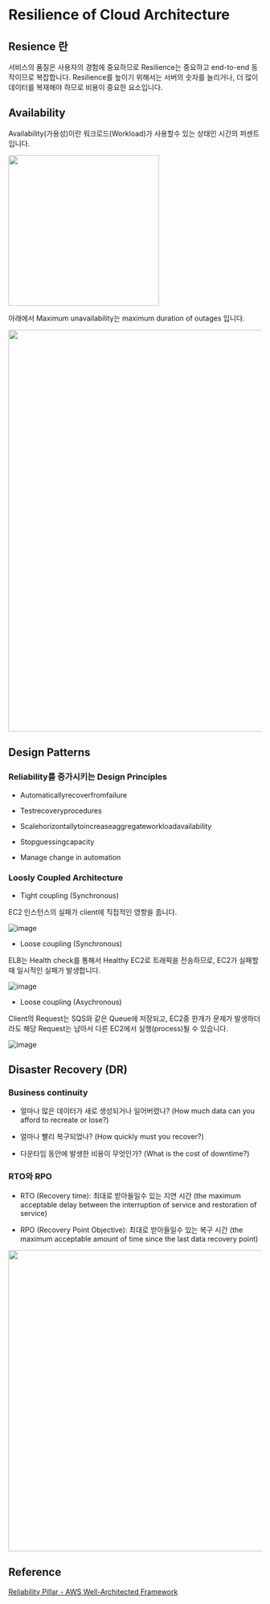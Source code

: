 # Resilience of Cloud Architecture

## Resience 란

서비스의 품질은 사용자의 경험에 중요하므로 Resilience는 중요하고 end-to-end 동작이므로 복잡합니다. Resilience를 높이기 위해서는 서버의 숫자를 늘리거나, 더 많이 데이터를 복재해야 하므로 비용이 중요한 요소입니다. 



## Availability 

Availability(가용성)이란 워크로드(Workload)가 사용할수 있는 상태인 시간의 퍼센트입니다. 


<img src="https://user-images.githubusercontent.com/52392004/204070697-ddb1e4a1-ba6d-40fe-83d4-3a56fde8887a.png" width="300">

아래에서 Maximum unavailability는  maximum duration of outages 입니다. 

<img src="https://user-images.githubusercontent.com/52392004/204070831-ebfcf504-153d-4a86-9e50-3fe9a07b9154.png" width="800">

## Design Patterns 

### Reliability를 증가시키는 Design Principles


- Automaticallyrecoverfromfailure

- Testrecoveryprocedures

- Scalehorizontallytoincreaseaggregateworkloadavailability

- Stopguessingcapacity

- Manage change in automation

### Loosly Coupled Architecture 

- Tight coupling (Synchronous)

EC2 인스턴스의 실패가 client에 직접적인 영향을 줍니다. 

![image](https://user-images.githubusercontent.com/52392004/204071583-51c955dc-7bd7-49ef-8dcb-3e4b6dfe246c.png)

- Loose coupling (Synchronous)

ELB는 Health check를 통해서 Healthy EC2로 트래픽을 전송하므로, EC2가 실패할때 일시적인 실패가 발생합니다. 

![image](https://user-images.githubusercontent.com/52392004/204071680-60bb2b43-1a66-47aa-a68b-cc4aac50b26d.png)

- Loose coupling (Asychronous)

Client의 Request는 SQS와 같은 Queue에 저장되고, EC2중 한개가 문제가 발생하더라도 해당 Request는 남아서 다른 EC2에서 실행(process)될 수 있습니다. 

![image](https://user-images.githubusercontent.com/52392004/204071686-e52b7ed0-6788-4dd0-bbff-9d984d0f1aa6.png)




## Disaster Recovery (DR)

### Business continuity

- 얼마나 많은 데이터가 새로 생성되거나 일어버렸나? (How much data can you afford to recreate or lose?)

- 얼마나 빨리 복구되었나? (How quickly must you recover?)

- 다운타임 동안에 발생한 비용이 무엇인가? (What is the cost of downtime?)

### RTO와 RPO
 
- RTO (Recovery time): 최대로 받아들일수 있는 지연 시간 (the maximum acceptable delay between the interruption of service and restoration of service)

- RPO (Recovery Point Objective): 최대로 받아들일수 있는 복구 시간 (the maximum acceptable amount of time since the last data recovery point)


<img src="https://user-images.githubusercontent.com/52392004/204071167-16e3354e-c3e1-4c94-be12-67ecb0db32f3.png" width="600">


## Reference

[Reliability Pillar - AWS Well-Architected Framework](https://docs.aws.amazon.com/wellarchitected/latest/reliability-pillar/welcome.html)
